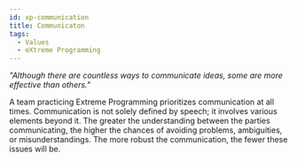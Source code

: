 ```yaml
---
id: xp-communication
title: Communicaton
tags:
  - Values
  - eXtreme Programming
---
```


*"Although there are countless ways to communicate ideas, some are more effective than others."*

A team practicing Extreme Programming prioritizes communication at all times. Communication is not solely defined by speech; it involves various elements beyond it. The greater the understanding between the parties communicating, the higher the chances of avoiding problems, ambiguities, or misunderstandings. The more robust the communication, the fewer these issues will be.
